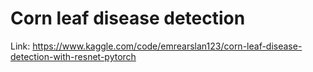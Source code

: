 # Corn leaf disease detection

Link: https://www.kaggle.com/code/emrearslan123/corn-leaf-disease-detection-with-resnet-pytorch




